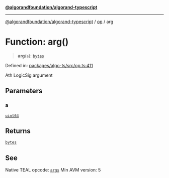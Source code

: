 [**@algorandfoundation/algorand-typescript**](../../README.md)

***

[@algorandfoundation/algorand-typescript](../../README.md) / [op](../README.md) / arg

# Function: arg()

> **arg**(`a`): [`bytes`](../../index/type-aliases/bytes.md)

Defined in: [packages/algo-ts/src/op.ts:411](https://github.com/algorandfoundation/puya-ts/blob/main/packages/algo-ts/src/op.ts#L411)

Ath LogicSig argument

## Parameters

### a

[`uint64`](../../index/type-aliases/uint64.md)

## Returns

[`bytes`](../../index/type-aliases/bytes.md)

## See

Native TEAL opcode: [`args`](https://dev.algorand.co/reference/algorand-teal/opcodes#args)
Min AVM version: 5
